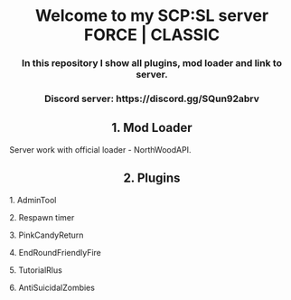 <h1 align="center">Welcome to my SCP:SL server FORCE | CLASSIC</h1>
<h3 align="center">In this repository I show all plugins, mod loader and link to server.</h3>
<h3 align="center">Discord server: https://discord.gg/SQun92abrv</h3>
<h2 align="center">1. Mod Loader</h2>

<p>Server work with official loader - NorthWoodAPI.</p>

<h2 align="center">2. Plugins</h2>
<p>1. AdminTool</p>
<p>2. Respawn timer</p>
<p>3. PinkCandyReturn</p>
<p>4. EndRoundFriendlyFire</p>
<p>5. TutorialRlus</p>
<p>6. AntiSuicidalZombies</p>
